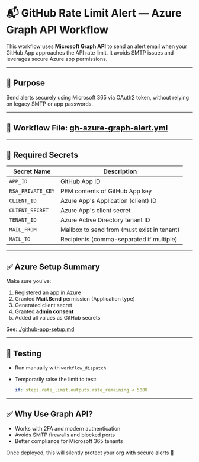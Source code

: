 # 📬 GitHub Rate Limit Alert — Azure Graph API Workflow

This workflow uses **Microsoft Graph API** to send an alert email when your GitHub App approaches the API rate limit. It avoids SMTP issues and leverages secure Azure app permissions.

---

## 🎯 Purpose

Send alerts securely using Microsoft 365 via OAuth2 token, without relying on legacy SMTP or app passwords.

---

## 📄 Workflow File: [gh-azure-graph-alert.yml](.github/workflows/gh-azure-graph-alert.yml)

---

## 🔐 Required Secrets

| Secret Name       | Description                                 |
| ----------------- | ------------------------------------------- |
| `APP_ID`          | GitHub App ID                               |
| `RSA_PRIVATE_KEY` | PEM contents of GitHub App key              |
| `CLIENT_ID`       | Azure App's Application (client) ID         |
| `CLIENT_SECRET`   | Azure App's client secret                   |
| `TENANT_ID`       | Azure Active Directory tenant ID            |
| `MAIL_FROM`       | Mailbox to send from (must exist in tenant) |
| `MAIL_TO`         | Recipients (comma-separated if multiple)    |

---

## ✅ Azure Setup Summary

Make sure you've:

1. Registered an app in Azure
2. Granted **Mail.Send** permission (Application type)
3. Generated client secret
4. Granted **admin consent**
5. Added all values as GitHub secrets

See: [./github-app-setup.md](github-app-setup.md)

---

## 🧪 Testing

* Run manually with `workflow_dispatch`
* Temporarily raise the limit to test:

  ```yaml
  if: steps.rate_limit.outputs.rate_remaining < 5000
  ```

---

## ✅ Why Use Graph API?

* Works with 2FA and modern authentication
* Avoids SMTP firewalls and blocked ports
* Better compliance for Microsoft 365 tenants

Once deployed, this will silently protect your org with secure alerts 💌
